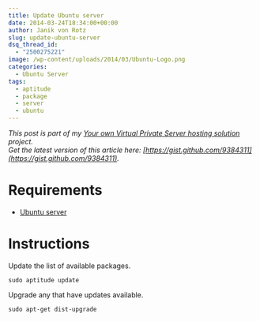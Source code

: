 ```yaml
---
title: Update Ubuntu server
date: 2014-03-24T18:34:00+00:00
author: Janik von Rotz
slug: update-ubuntu-server
dsq_thread_id:
  - "2500275221"
image: /wp-content/uploads/2014/03/Ubuntu-Logo.png
categories:
  - Ubuntu Server
tags:
  - aptitude
  - package
  - server
  - ubuntu
---
```

*This post is part of my [Your own Virtual Private Server hosting solution](https://janikvonrotz.ch/your-own-virtual-private-server-hosting-solution/) project.*  
*Get the latest version of this article here: [https://gist.github.com/9384311](https://gist.github.com/9384311).* 

# Requirements

* [Ubuntu server](https://janikvonrotz.ch/2014/03/13/deploy-ubuntu-server/)
<!--more-->
# Instructions

Update the list of available packages.

    sudo aptitude update
    
Upgrade any that have updates available.

    sudo apt-get dist-upgrade